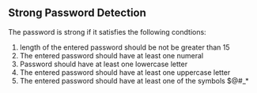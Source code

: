 ## Strong Password Detection

The password is strong if it satisfies the following condtions:

1) length of the entered password should be not be greater than 15 
2) The entered password should have at least one numeral 
3) Password should have at least one lowercase letter
4) The entered password should have at least one uppercase letter  
5) The entered password should have at least one of the symbols $@#_* 